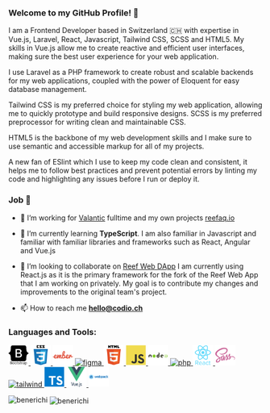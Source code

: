 
### Welcome to my GitHub Profile! 👋

I am a Frontend Developer based in Switzerland 🇨🇭 with expertise in Vue.js, Laravel, React, Javascript, Tailwind CSS, SCSS and HTML5. My skills in Vue.js allow me to create reactive and efficient user interfaces, making sure the best user experience for your web application.

I use Laravel as a PHP framework to create robust and scalable backends for my web applications, coupled with the power of Eloquent for easy database management.

Tailwind CSS is my preferred choice for styling my web application, allowing me to quickly prototype and build responsive designs. SCSS is my preferred preprocessor for writing clean and maintainable CSS.

HTML5 is the backbone of my web development skills and I make sure to use semantic and accessible markup for all of my projects.

A new fan of ESlint which I use to keep my code clean and consistent, it helps me to follow best practices and prevent potential errors by linting my code and highlighting any issues before I run or deploy it.


### Job 👋

- 🔭 I’m working for [Valantic](valantic.ch) fulltime and my own projects [reefaq.io](reefaq.io)

- 🌱 I’m currently learning **TypeScript**. I am also familiar in Javascript and familiar with familiar libraries and frameworks such as React, Angular and Vue.js

- 👯 I’m looking to collaborate on [Reef Web DApp](app.reef.io) I am currently using React.js as it is the primary framework for the fork of the Reef Web App that I am working on privately. My goal is to contribute my changes and improvements to the original team's project.

- 📫 How to reach me **hello@codio.ch**



<h3 align="left">Languages and Tools:</h3>
<p align="left"> <a href="https://getbootstrap.com" target="_blank" rel="noreferrer"> <img src="https://raw.githubusercontent.com/devicons/devicon/master/icons/bootstrap/bootstrap-plain-wordmark.svg" alt="bootstrap" width="40" height="40"/> </a> <a href="https://www.w3schools.com/css/" target="_blank" rel="noreferrer"> <img src="https://raw.githubusercontent.com/devicons/devicon/master/icons/css3/css3-original-wordmark.svg" alt="css3" width="40" height="40"/> </a> <a href="https://emberjs.com/" target="_blank" rel="noreferrer"> <img src="https://raw.githubusercontent.com/devicons/devicon/master/icons/ember/ember-original-wordmark.svg" alt="ember" width="40" height="40"/> </a> <a href="https://www.figma.com/" target="_blank" rel="noreferrer"> <img src="https://www.vectorlogo.zone/logos/figma/figma-icon.svg" alt="figma" width="40" height="40"/> </a> <a href="https://www.w3.org/html/" target="_blank" rel="noreferrer"> <img src="https://raw.githubusercontent.com/devicons/devicon/master/icons/html5/html5-original-wordmark.svg" alt="html5" width="40" height="40"/> </a> <a href="https://developer.mozilla.org/en-US/docs/Web/JavaScript" target="_blank" rel="noreferrer"> <img src="https://raw.githubusercontent.com/devicons/devicon/master/icons/javascript/javascript-original.svg" alt="javascript" width="40" height="40"/> </a> <a href="https://nodejs.org" target="_blank" rel="noreferrer"> <img src="https://raw.githubusercontent.com/devicons/devicon/master/icons/nodejs/nodejs-original-wordmark.svg" alt="nodejs" width="40" height="40"/> </a> <a href="https://laravel.com/" target="_blank" rel="noreferrer"> <img src="https://upload.wikimedia.org/wikipedia/commons/thumb/9/9a/Laravel.svg/1200px-Laravel.svg.png" alt="php" width="40" height="40"/> </a> <a href="https://reactjs.org/" target="_blank" rel="noreferrer"> <img src="https://raw.githubusercontent.com/devicons/devicon/master/icons/react/react-original-wordmark.svg" alt="react" width="40" height="40"/> </a> <a href="https://sass-lang.com" target="_blank" rel="noreferrer"> <img src="https://raw.githubusercontent.com/devicons/devicon/master/icons/sass/sass-original.svg" alt="sass" width="40" height="40"/> </a> <a href="https://tailwindcss.com/" target="_blank" rel="noreferrer"> <img src="https://www.vectorlogo.zone/logos/tailwindcss/tailwindcss-icon.svg" alt="tailwind" width="40" height="40"/> </a> <a href="https://www.typescriptlang.org/" target="_blank" rel="noreferrer"> <img src="https://raw.githubusercontent.com/devicons/devicon/master/icons/typescript/typescript-original.svg" alt="typescript" width="40" height="40"/> </a> <a href="https://vuejs.org/" target="_blank" rel="noreferrer"> <img src="https://raw.githubusercontent.com/devicons/devicon/master/icons/vuejs/vuejs-original-wordmark.svg" alt="vuejs" width="40" height="40"/> </a> <a href="https://webpack.js.org" target="_blank" rel="noreferrer"> <img src="https://raw.githubusercontent.com/devicons/devicon/d00d0969292a6569d45b06d3f350f463a0107b0d/icons/webpack/webpack-original-wordmark.svg" alt="webpack" width="40" height="40"/> </a> </p>

<p><img align="left" src="https://github-readme-stats.vercel.app/api/top-langs?username=benerichi&show_icons=true&locale=en&layout=compact" alt="benerichi" /></p>

<p>&nbsp;<img align="center" src="https://github-readme-stats.vercel.app/api?username=benerichi&show_icons=true&locale=en" alt="benerichi" /></p>


